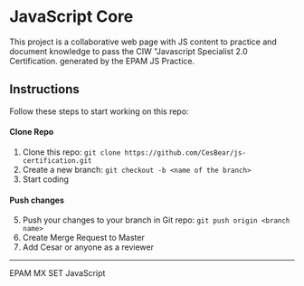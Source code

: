 # JavaScript Core 

This project is a collaborative web page with JS content to practice and document knowledge to pass the CIW 
"Javascript Specialist 2.0 Certification. generated by the EPAM JS Practice.

## Instructions


Follow these steps to start working on this repo:

#### Clone Repo

1. Clone this repo: `git clone https://github.com/CesBear/js-certification.git `
2. Create a new branch: `git checkout -b <name of the branch>`
3. Start coding

#### Push changes
5. Push your changes to your branch in Git repo: `git push origin <branch name>`
6. Create Merge Request to Master
7. Add Cesar or anyone as a reviewer






----
EPAM MX SET JavaScript
